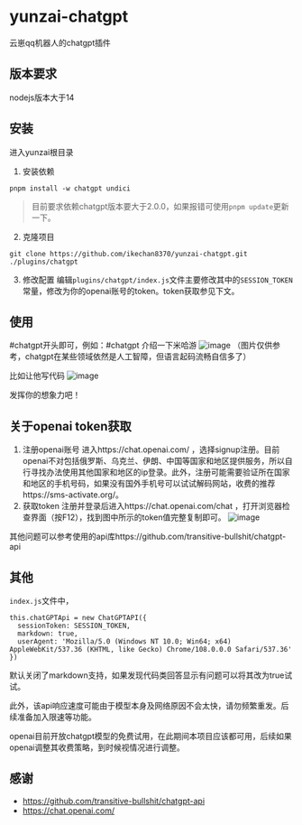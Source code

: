 # yunzai-chatgpt
云崽qq机器人的chatgpt插件
## 版本要求
nodejs版本大于14
## 安装
进入yunzai根目录
1. 安装依赖
```
pnpm install -w chatgpt undici
```
> 目前要求依赖chatgpt版本要大于2.0.0，如果报错可使用`pnpm update`更新一下。
2. 克隆项目
```
git clone https://github.com/ikechan8370/yunzai-chatgpt.git ./plugins/chatgpt
```
3. 修改配置
编辑`plugins/chatgpt/index.js`文件主要修改其中的`SESSION_TOKEN`常量，修改为你的openai账号的token。token获取参见下文。

## 使用
#chatgpt开头即可，例如：#chatgpt 介绍一下米哈游
![image](https://user-images.githubusercontent.com/21212372/205808552-a775cdea-0668-4273-865c-35c5d91ad37e.png)
（图片仅供参考，chatgpt在某些领域依然是人工智障，但语言起码流畅自信多了）

比如让他写代码
![image](https://user-images.githubusercontent.com/21212372/205810566-af10e141-1ab4-4629-998d-664eea3ad827.png)

发挥你的想象力吧！

## 关于openai token获取
1. 注册openai账号
进入https://chat.openai.com/ ，选择signup注册。目前openai不对包括俄罗斯、乌克兰、伊朗、中国等国家和地区提供服务，所以自行寻找办法使用其他国家和地区的ip登录。此外，注册可能需要验证所在国家和地区的手机号码，如果没有国外手机号可以试试解码网站，收费的推荐https://sms-activate.org/。
2. 获取token
注册并登录后进入https://chat.openai.com/chat ，打开浏览器检查界面（按F12），找到图中所示的token值完整复制即可。
![image](https://user-images.githubusercontent.com/21212372/205806905-a4bd2c47-0114-4815-85e4-ba63a10cf1b5.png)

其他问题可以参考使用的api库https://github.com/transitive-bullshit/chatgpt-api

## 其他
`index.js`文件中，
```
this.chatGPTApi = new ChatGPTAPI({
  sessionToken: SESSION_TOKEN,
  markdown: true,
  userAgent: 'Mozilla/5.0 (Windows NT 10.0; Win64; x64) AppleWebKit/537.36 (KHTML, like Gecko) Chrome/108.0.0.0 Safari/537.36'
})
```
默认关闭了markdown支持，如果发现代码类回答显示有问题可以将其改为true试试。

此外，该api响应速度可能由于模型本身及网络原因不会太快，请勿频繁重发。后续准备加入限速等功能。

openai目前开放chatgpt模型的免费试用，在此期间本项目应该都可用，后续如果openai调整其收费策略，到时候视情况进行调整。

## 感谢
* https://github.com/transitive-bullshit/chatgpt-api
* https://chat.openai.com/
